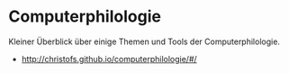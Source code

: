 Computerphilologie
==================

Kleiner Überblick über einige Themen und Tools der Computerphilologie.

* http://christofs.github.io/computerphilologie/#/
